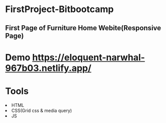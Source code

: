 # FirstProject-Bitbootcamp 
## First Page of Furniture Home Webite(Responsive Page)
# Demo https://eloquent-narwhal-967b03.netlify.app/

# Tools
<li>HTML</>
<li>CSS(Grid css & media query)</>
<li>JS</>
 
